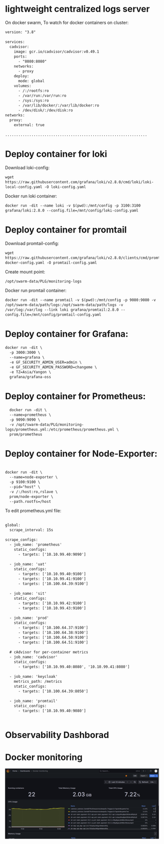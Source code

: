 

# lightweight centralized logs server


On docker swarm, To watch for docker containers on cluster:

```
version: "3.8"

services:
  cadvisor:
    image: gcr.io/cadvisor/cadvisor:v0.49.1
    ports:
      - "8080:8080"
    networks:
      - proxy
    deploy:
      mode: global
    volumes:
      - /:/rootfs:ro
      - /var/run:/var/run:ro
      - /sys:/sys:ro
      - /var/lib/docker/:/var/lib/docker:ro
      - /dev/disk/:/dev/disk:ro
networks:
  proxy:
    external: true

.................................................................

```

# Deploy container for loki
 
 Download loki-config:
```
wget https://raw.githubusercontent.com/grafana/loki/v2.8.0/cmd/loki/loki-local-config.yaml -O loki-config.yaml

```
Docker run loki container:
```
docker run -dit --name loki -v $(pwd):/mnt/config -p 3100:3100 grafana/loki:2.8.0 --config.file=/mnt/config/loki-config.yaml
```

# Deploy container for promtail

Download promtail-config:
```
wget  https://raw.githubusercontent.com/grafana/loki/v2.8.0/clients/cmd/promtail/promtail-docker-config.yaml -O promtail-config.yaml
```

Create mount point:
```
/opt/swarm-data/PLG/monitoring-logs
```
Docker run promtail container:
```
docker run -dit --name promtail -v $(pwd):/mnt/config -p 9080:9080 -v /opt/swarm-data/path/logs:/opt/swarm-data/path/logs -v /var/log:/var/log --link loki grafana/promtail:2.8.0 --config.file=/mnt/config/promtail-config.yaml

```

# Deploy container for Grafana:
```
docker run -dit \
  -p 3000:3000 \
  --name=grafana \
  -e GF_SECURITY_ADMIN_USER=admin \
  -e GF_SECURITY_ADMIN_PASSWORD=changeme \
  -e TZ=Asia/Yangon \
  grafana/grafana-oss

``` 
  
  
# Deploy container for Prometheus:

```
  docker run -dit \
  --name=prometheus \
  -p 9090:9090 \
  -v /opt/swarm-data/PLG/monitoring-logs/prometheus.yml:/etc/prometheus/prometheus.yml \
  prom/prometheus
```
# Deploy container for Node-Exporter:

```

docker run -dit \
  --name=node-exporter \
  -p 9100:9100 \
  --pid="host" \
  -v /:/host:ro,rslave \
  prom/node-exporter \
  --path.rootfs=/host

```

To edit prometheus.yml file:

```

global:
  scrape_interval: 15s

scrape_configs:
  - job_name: 'prometheus'
    static_configs:
      - targets: ['10.10.99.40:9090']

  - job_name: 'uat'
    static_configs:
      - targets: ['10.10.99.40:9100']
      - targets: ['10.10.99.41:9100']
      - targets: ['10.100.64.39:9100']

  - job_name: 'sit'
    static_configs:
      - targets: ['10.10.99.42:9100']
      - targets: ['10.10.99.43:9100']

  - job_name: 'prod'
    static_configs:
      - targets: ['10.100.64.37:9100']
      - targets: ['10.100.64.38:9100']
      - targets: ['10.100.64.50:9100']
      - targets: ['10.100.64.51:9100']

  # cAdvisor for per-container metrics
  - job_name: 'cadvisor'
    static_configs:
      - targets: ['10.10.99.40:8080', '10.10.99.41:8080']

  - job_name: 'keycloak'
    metrics_path: /metrics
    static_configs:
      - targets: ['10.100.64.39:8050']

  - job_name: 'promtail'
    static_configs:
      - targets: ['10.10.99.40:9080']


```
# Observability Dashborad 



# Docker monitoring

![Docker Monitoring](/img/Docker-monitoring.png)




